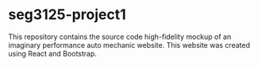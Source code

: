 # seg3125-project1
This repository contains the source code high-fidelity mockup of an imaginary performance auto mechanic website. This website was created using React and Bootstrap.
